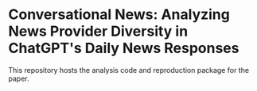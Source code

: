 # Conversational News: Analyzing News Provider Diversity in ChatGPT's Daily News Responses

This repository hosts the analysis code and reproduction package for the paper. 
